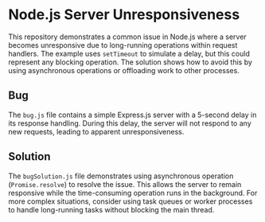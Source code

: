 # Node.js Server Unresponsiveness

This repository demonstrates a common issue in Node.js where a server becomes unresponsive due to long-running operations within request handlers.  The example uses `setTimeout` to simulate a delay, but this could represent any blocking operation.  The solution shows how to avoid this by using asynchronous operations or offloading work to other processes.

## Bug
The `bug.js` file contains a simple Express.js server with a 5-second delay in its response handling.  During this delay, the server will not respond to any new requests, leading to apparent unresponsiveness.

## Solution
The `bugSolution.js` file demonstrates using asynchronous operation (`Promise.resolve`) to resolve the issue.  This allows the server to remain responsive while the time-consuming operation runs in the background.  For more complex situations, consider using task queues or worker processes to handle long-running tasks without blocking the main thread.